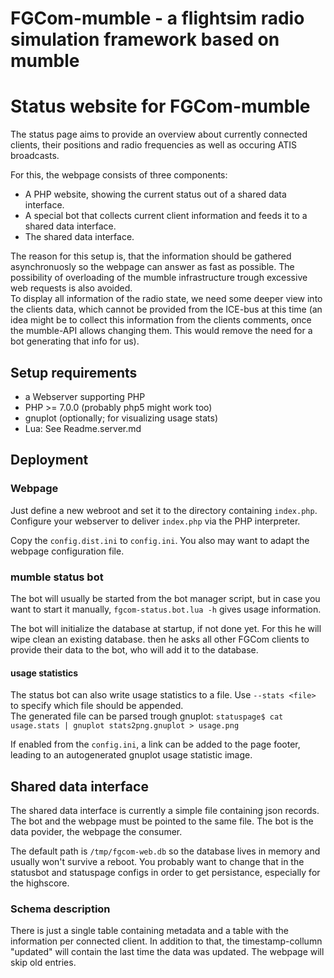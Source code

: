 FGCom-mumble - a flightsim radio simulation framework based on mumble
===================================================================== 


Status website for FGCom-mumble
===============================

The status page aims to provide an overview about currently connected clients, their positions and radio frequencies as well as occuring ATIS broadcasts.

For this, the webpage consists of three components:

- A PHP website, showing the current status out of a shared data interface.
- A special bot that collects current client information and feeds it to a shared data interface.
- The shared data interface.

The reason for this setup is, that the information should be gathered asynchronuosly so the webpage can answer as fast as possible. The possibility of overloading of the mumble infrastructure trough excessive web requests is also avoided.  
To display all information of the radio state, we need some deeper view into the clients data, which cannot be provided from the ICE-bus at this time (an idea might be to collect this information from the clients comments, once the mumble-API allows changing them. This would remove the need for a bot generating that info for us).


Setup requirements
------------------
- a Webserver supporting PHP
- PHP >= 7.0.0 (probably php5 might work too)
- gnuplot (optionally; for visualizing usage stats)
- Lua: See Readme.server.md


Deployment
------------------

### Webpage
Just define a new webroot and set it to the directory containing `index.php`. Configure your webserver to deliver `index.php` via the PHP interpreter.

Copy the `config.dist.ini` to `config.ini`. You also may want to adapt the webpage configuration file.

### mumble status bot
The bot will usually be started from the bot manager script, but in case you want to start it manually, `fgcom-status.bot.lua -h` gives usage information.

The bot will initialize the database at startup, if not done yet. For this he will wipe clean an existing database. then he asks all other FGCom clients to provide their data to the bot, who will add it to the database.

#### usage statistics
The status bot can also write usage statistics to a file. Use `--stats <file>` to specify which file should be appended.  
The generated file can be parsed trough gnuplot: `statuspage$ cat usage.stats | gnuplot stats2png.gnuplot > usage.png`

If enabled from the `config.ini`, a link can be added to the page footer, leading to an autogenerated gnuplot usage statistic image.


Shared data interface
---------------------
The shared data interface is currently a simple file containing json records. The bot and the webpage must be pointed to the same file. The bot is the data povider, the webpage the consumer.

The default path is `/tmp/fgcom-web.db` so the database lives in memory and usually won't survive a reboot. You probably want to change that in the statusbot and statuspage configs in order to get persistance, especially for the highscore.


### Schema description
There is just a single table containing metadata and a table with the information per connected client. In addition to that, the timestamp-collumn "updated" will contain the last time the data was updated. The webpage will skip old entries.
